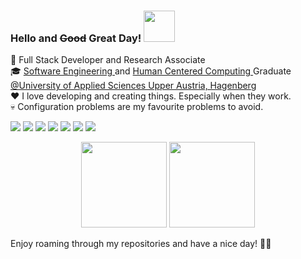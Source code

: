 ###  Hello and <s>Good</s> Great Day! <img src="https://media.giphy.com/media/mGcNjsfWAjY5AEZNw6/giphy.gif" width="50"></h2>

💼 Full Stack Developer and Research Associate <br/>
🎓 <a href="https://www.fh-ooe.at/en/hagenberg-campus/studiengaenge/bachelor/software-engineering/">Software Engineering </a> and <a href="https://www.fh-ooe.at/en/hagenberg-campus/studiengaenge/master/human-centered-computing/">Human Centered Computing </a> Graduate <a href="https://www.fh-ooe.at/en/hagenberg-campus/">@University of Applied Sciences Upper Austria, Hagenberg</a> <br/>
❤ I love developing and creating things. Especially when they work. <br/>
💀 Configuration problems are my favourite problems to avoid. <br/>

<!-- TODO
📕 Something to read
- publication
- master and bachelor thesis -- add as own repo
-->

<!-- 8ecae6, 219ebc, 023047, ffb703, fb8500 -->
![](https://img.shields.io/badge/Editor-Visual_Studio-informational?style=flat&color=8ecae6)
![](https://img.shields.io/badge/Code-C%23-informational?style=flat&color=219ebc)
![](https://img.shields.io/badge/Code-Java-informational?style=flat&color=219ebc)
![](https://img.shields.io/badge/Script-TypeScript-informational?style=flat&color=023047)
![](https://img.shields.io/badge/Script-JavaScript-informational?style=flat&color=023047)
![](https://img.shields.io/badge/Framework-Angular-informational?style=flat&color=ffb703)
![](https://img.shields.io/badge/Platform-Unity-informational?style=flat&color=fb8500)


<!-- themes overview: https://github.com/anuraghazra/github-readme-stats/blob/master/themes/README.md -->
<p align="center">
	<img height="137px" src="https://github-readme-stats.vercel.app/api/top-langs/?username=jdmayer&hide=html&hide_title=true&layout=compact&langs_count=8&theme=slateorange" />
	<img height="137px" src="https://github-readme-stats.vercel.app/api?username=jdmayer&hide_title=true&hide=stars&show_icons=true&include_all_commits=true&count_private=true&line_height=21&theme=slateorange" />
</p>

Enjoy roaming through my repositories and have a nice day! 🐱‍👤

